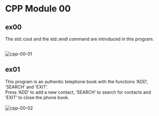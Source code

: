 # CPP Module 00
## ex00
The std::cout and the std::endl command are introduced in this program. <br> <br>

![cpp-00-01](https://github.com/RanniSch/CPP/assets/104382315/e2eff442-fecd-45fe-8901-bd84b108c7cc)

## ex01
This program is an authentic telephone book with the functions ‘ADD’, ‘SEARCH’ and ‘EXIT’. <br>
Press ‘ADD’ to add a new contact, ‘SEARCH’ to search for contacts and ‘EXIT’ to close the phone book. <br> <br>
![cpp-00-02](https://github.com/RanniSch/CPP/assets/104382315/f5eb7ca7-92a2-4ef5-822b-010133e3beb9)
